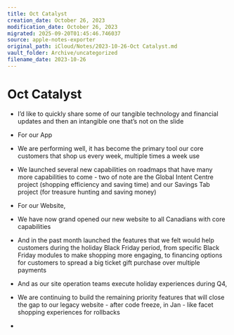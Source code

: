 ```yaml
---
title: Oct Catalyst
creation_date: October 26, 2023
modification_date: October 26, 2023
migrated: 2025-09-20T01:45:46.746037
source: apple-notes-exporter
original_path: iCloud/Notes/2023-10-26-Oct Catalyst.md
vault_folder: Archive/uncategorized
filename_date: 2023-10-26
---
```



# Oct Catalyst

- I’d like to quickly share some of our tangible technology and financial updates and then an intangible one that’s not on the slide

- For our App 

- We are performing well, it has become the primary tool our core customers that shop us every week, multiple times a week use

- We launched several new capabilities on roadmaps that have many more capabilities to come - two of note are the Global Intent Centre project (shopping efficiency and saving time) and our Savings Tab project (for treasure hunting and saving money)

- For our Website, 

- We have now grand opened our new website to all Canadians with core capabilities

- And in the past month launched the features that we felt would help customers during the holiday Black Friday period, from specific Black Friday modules to make shopping more engaging, to financing options for customers to spread a big ticket gift purchase over multiple payments

- And as our site operation teams execute holiday experiences during Q4, 

- We are continuing to build the remaining priority features that will close the gap to our legacy website - after code freeze, in Jan - like facet shopping experiences for rollbacks 

- 

